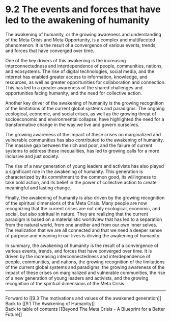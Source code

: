 # 9.2 The events and forces that have led to the awakening of humanity

The awakening of humanity, or the growing awareness and understanding of the Meta Crisis and Meta Opportunity, is a complex and multifaceted phenomenon. It is the result of a convergence of various events, trends, and forces that have converged over time.

One of the key drivers of this awakening is the increasing interconnectedness and interdependence of people, communities, nations, and ecosystems. The rise of digital technologies, social media, and the internet has enabled greater access to information, knowledge, and resources, as well as greater opportunities for collaboration and connection. This has led to a greater awareness of the shared challenges and opportunities facing humanity, and the need for collective action.

Another key driver of the awakening of humanity is the growing recognition of the limitations of the current global systems and paradigms. The ongoing ecological, economic, and social crises, as well as the growing threat of socioeconomic and  environmental collapse, have highlighted the need for a transformative change in the way we live and govern ourselves.

The growing awareness of the impact of these crises on marginalized and vulnerable communities has also contributed to the awakening of humanity. The massive gap between the rich and poor, and the failure of current systems to address these inequalities, has led to growing calls for a more inclusive and just society.

The rise of a new generation of young leaders and activists has also played a significant role in the awakening of humanity. This generation is characterized by its commitment to the common good, its willingness to take bold action, and its belief in the power of collective action to create meaningful and lasting change.

Finally, the awakening of humanity is also driven by the growing recognition of the spiritual dimensions of the Meta Crisis. Many people are now recognizing that the current crises are not only ecological, economic, and social, but also spiritual in nature. They are realizing that the current paradigm is based on a materialistic worldview that has led to a separation from the natural world, from one another and from our own inner selves. The realization that we are all connected and that we need a deeper sense of purpose and meaning in our lives is driving the awakening of humanity.

In summary, the awakening of humanity is the result of a convergence of various events, trends, and forces that have converged over time. It is driven by the increasing interconnectedness and interdependence of people, communities, and nations, the growing recognition of the limitations of the current global systems and paradigms, the growing awareness of the impact of these crises on marginalized and vulnerable communities, the rise of a new generation of young leaders and activists, and the growing recognition of the spiritual dimensions of the Meta Crisis.

___

Forward to [[9.3 The motivations and values of the awakened generation]]    
Back to [[9.1 The Awakening of Humanity]]    
Back to table of contents [[Beyond The Meta Crisis - A Blueprint for a Better Future]] 